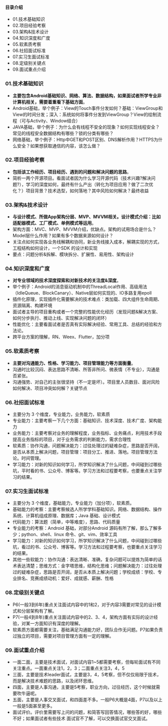 #### 目录介绍
- 01.技术基础知识
- 02.项目经验考察
- 03.架构&技术设计
- 04.知识深度和广度
- 05.软素质考察
- 06.社招面试标准
- 07.实习生面试标准
- 08.定级别关键点
- 09.面试重点介绍


### 01.技术基础知识
- **主要包含Android基础知识、网络、算法、数据结构，如果面试者所学专业非计算机相关，需要着重看下基础方面**。
- Android基础，举个例子：View的Touch事件分发如何？基础：ViewGroup和View的时间分发；深入：系统如何将事件分发到ViewGroup？View的绘制流程（可与Activity、Window结合）
- JAVA基础，举个例子：为什么会有线程不安全的现象？如何实现线程安全？常见的线程安全数据结构有哪些？锁的分类有哪些？
- 网络基础，举个例子：Http中GET和POST区别、DNS解析作用？HTTPS为什么安全？如果想获取通信的内容，该怎么做？


### 02.项目经验考察
- **包括该工作经历、项目经历、遇到的问题和解决问题的思路**。
- 简析一两个开源项目。看面试者因为什么学习开源代码（技术兴趣?解决问题?），学习的深度如何，最终有什么产出（转化为项目应用？做了二次优化？）项目背景？技术选型，如何落地？其中风险如何解决？最终收益


### 03.架构&技术设计
- **与设计模式、所做App架构分层、MVP、MVVM相关。设计模式介绍：比如适配器模式、工厂模式、单例模式等运用**。
- 架构方面：MVC、MVP、MVVM介绍，优缺点。架构的试用场合是什么？Model层什么作用？如果有多个数据来源如何设计？
- 关注点如何实现各业务线解耦和协同，新业务线接入成本，解耦实现的方式，工程结构如何设计，一个SDK 的设计和实现
- 要点：问题分析&拆解、模块拆分、扩展性、易用性、架构设计


### 04.知识深度和广度
- **对专业领域的技术深度探索和对新技术的关注度&深度**。
- 举个例子：Android的消息驱动机制中的ThreadLocal作用、高级用法（IdleQueue、BlockCanary）、Native层如何实现的、IO多路复用epoll
- 插件化原理，实现插件化需要解决的技术难点：类加载、四大组件生命周期、资源隔离、构建环境
- 面试者主导的项目重构或者一个完整的性能优化经历（发现问题&解决方案、如何分步执行、推动上线、实现解决问题的闭环）
- 性能优化：主要看面试者是否真有实际解决经验、常用工具、总结的经验和方法论。
- 跨平台方案的理解，RN、Weex、Flutter，加分项


### 05.软素质考察
- **主要对沟通能力、性格、学习能力、项目管理能力等方面衡量**。
- 沟通时比较沉闷、表达思路不清晰、所答非所问、微表情（不专业），沟通是否紧张。
- 沟通强势、对自己的主张很坚持（不一定是坏）。项目里人员数目、面对风险如何解决、项目冲突如何解？关键节点



### 06.社招面试标准
- 主要分为 3 个维度，专业能力，业务能力，软素质
- 专业能力：主要考察一下几个方面：基础知识、技术深度、技术广度、架构能力
- 业务能力：主要考察对业务的理解程度，业务指标、业务痛点，利用技术手段提高业务指标的项目，对于业务需求的判断能力，需求合理性
- 软素质：协作沟通，问题解决能力：过往处理过的疑难杂症，思路是否开阔，是否从本质上解决问题，项目管理：项目分工、推进、落地。项目管理方法论。时间管理。
- 学习能力：对新的知识如何学习，所学知识解决了什么问题，中间碰到过哪些坑，平时看的书、公众号、博客等。学习方法和过程要考察，也要重点关注学习的结果。



### 07.实习生面试标准
- 主要分为 3 个维度，基础能力，专业能力（加分项），软素质。
- 基础能力的考察：主要考察候选人所学学科基础知识。网络、数据结构、操作系统、计算机组成原理、数据库；Java 基础、设计模式
- 代码能力：算法题（简单，中等难度），思路、代码质量
- 专业能力的考察：Android 基础，对部分Android 源码有所了解，那么了解多少；python、shell、linux 命令、git、vim、效率工具
- 学习能力：对新的知识如何学习，所学知识解决了什么问题，中间碰到过哪些坑，看过的书、公众号、博客等。学习方法和过程要考察，也要重点关注学习的结果。
- 其他一些软能力：协作沟通：表达清晰、准确，复杂问题可以提炼为简单的话术表达清楚；思维方式：金字塔思维，结构化思维；问题解决能力：过往处理过的疑难杂症，思路是否开阔，是否从本质上解决问题；学校成绩：学校、专业排名、竞赛成绩动机：爱好、成就感、薪酬、性格



### 08.定级别关键点
- P6(一般3到6年)重点关注面试内容中的1和2，对于内容3需要对常见的设计模式和分层架构有了解。
- P7(一般4到8年)重点关注面试内容中的2、3、4，架构方面有实际的设计经验，对某一方面知识有深度的理解。
- 软素质方面都需要关注，基础满足沟通能力好，团队合作无问题。P7如果负责过独立的项目，需要对项目管理方面有一定的理解。



### 09.面试重点介绍
- 一面二面，主要是技术面试，对面试内容1~5都需要考察，但每轮面试有不同关注重点。一面重点关注1，2，3；二面重点关注3，4，5
- 三面，主要是技术leader面试，主要是3，4，5考察，但不仅仅局限于技术，而是解决技术难题的思路，以及闭环思维。
- 四面，主要是人事沟通，主要是5考察，职业方向，过往经历，这个时候就需要吹牛逼呢。
- 五面，主要是人事交叉面试，和四面差不多。一般P6大概是4面，P7以及以上一般是5面甚至更多。
- 面试评价。评价里需要写上问的问题，和简答写回答情况，哪些答的好，哪些不好；如果面试者有些技术 面试官不了解，可以交换面试官交叉面试。





